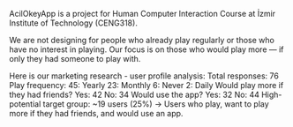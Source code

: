 AcilOkeyApp is a project for Human Computer Interaction Course at İzmir Institute of Technology (CENG318).

We are not designing for people who already play regularly or those who have no interest in playing. 
Our focus is on those who would play more — if only they had someone to play with.

Here is our marketing research - user profile analysis:
Total responses: 76
Play frequency:
45: Yearly
23: Monthly
6: Never
2: Daily
Would play more if they had friends?
Yes: 42
No: 34
Would use the app?
Yes: 32
No: 44
High-potential target group: ~19 users (25%)
→ Users who play, want to play more if they had friends, and would use an app.
